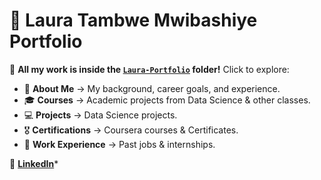 # 🌟 Laura Tambwe Mwibashiye Portfolio

📂 **All my work is inside the [`Laura-Portfolio`](./Laura-Portfolio) folder!** Click to explore:

- 📜 **About Me** → My background, career goals, and experience.
- 🎓 **Courses** → Academic projects from Data Science & other classes.
- 💻 **Projects** → Data Science projects.
- 🎖 **Certifications** → Coursera courses & Certificates.
- 💼 **Work Experience** → Past jobs & internships.

🔗 **[LinkedIn](www.linkedin.com/in/laura-tambwe-mwibashiye)***
